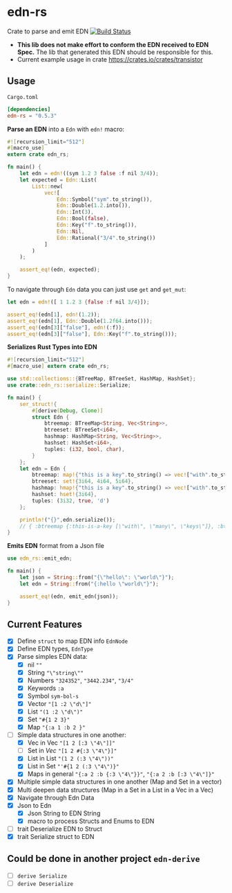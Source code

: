 # edn-rs

Crate to parse and emit EDN [![Build Status](https://travis-ci.org/naomijub/edn-rs.svg?branch=master)](https://travis-ci.org/naomijub/edn-rs)
* **This lib does not make effort to conform the EDN received to EDN Spec.** The lib that generated this EDN should be responsible for this.
* Current example usage in crate https://crates.io/crates/transistor 

## Usage

`Cargo.toml`
```toml
[dependencies]
edn-rs = "0.5.3"
```

**Parse an EDN** into a `Edn` with `edn!` macro:
```rust
#![recursion_limit="512"]
#[macro_use]
extern crate edn_rs;

fn main() {
    let edn = edn!((sym 1.2 3 false :f nil 3/4));
    let expected = Edn::List(
        List::new(
            vec![
                Edn::Symbol("sym".to_string()),
                Edn::Double(1.2.into()),
                Edn::Int(3),
                Edn::Bool(false),
                Edn::Key("f".to_string()),
                Edn::Nil,
                Edn::Rational("3/4".to_string())
            ]
        )
    );

    assert_eq!(edn, expected);
}
```

To navigate through `Edn` data you can just use `get` and `get_mut`:

```rust
let edn = edn!([ 1 1.2 3 {false :f nil 3/4}]);

assert_eq!(edn[1], edn!(1.2));
assert_eq!(edn[1], Edn::Double(1.2f64.into()));
assert_eq!(edn[3]["false"], edn!(:f));
assert_eq!(edn[3]["false"], Edn::Key("f".to_string()));
```

**Serializes Rust Types into EDN**
 ```rust
 #![recursion_limit="512"]
 #[macro_use] extern crate edn_rs;
 
 use std::collections::{BTreeMap, BTreeSet, HashMap, HashSet};
 use crate::edn_rs::serialize::Serialize;
 
 fn main() {
     ser_struct!{
         #[derive(Debug, Clone)]
         struct Edn {
             btreemap: BTreeMap<String, Vec<String>>,
             btreeset: BTreeSet<i64>,
             hashmap: HashMap<String, Vec<String>>,
             hashset: HashSet<i64>,
             tuples: (i32, bool, char),
         }
     };
     let edn = Edn {
         btreemap: map!{"this is a key".to_string() => vec!["with".to_string(), "many".to_string(), "keys".to_string()]},
         btreeset: set!{3i64, 4i64, 5i64},
         hashmap: hmap!{"this is a key".to_string() => vec!["with".to_string(), "many".to_string(), "keys".to_string()]},
         hashset: hset!{3i64},
         tuples: (3i32, true, 'd')
     };

     println!("{}",edn.serialize());
     // { :btreemap {:this-is-a-key [\"with\", \"many\", \"keys\"]}, :btreeset #{3, 4, 5}, :hashmap {:this-is-a-key [\"with\", \"many\", \"keys\"]}, :hashset #{3}, :tuples (3, true, \\d), }
 }
```

**Emits EDN** format from a Json file
 ```rust
 use edn_rs::emit_edn;

 fn main() {
     let json = String::from("{\"hello\": \"world\"}");
     let edn = String::from("{:hello \"world\"}");

     assert_eq!(edn, emit_edn(json));
 }
 ```

## Current Features
- [x] Define `struct` to map EDN info `EdnNode`
- [x] Define EDN types, `EdnType`
- [x] Parse simples EDN data:
    - [x] nil `""`
    - [x] String `"\"string\""`
    - [x] Numbers `"324352"`, `"3442.234"`, `"3/4"`
    - [x] Keywords `:a`
    - [x] Symbol `sym-bol-s`
    - [x] Vector `"[1 :2 \"d\"]"`
    - [x] List `"(1 :2 \"d\")"`
    - [x] Set `"#{1 2 3}"`
    - [x] Map `"{:a 1 :b 2 }"`
- [ ] Simple data structures in one another:
    - [x] Vec in Vec `"[1 2 [:3 \"4\"]]"`
    - [ ] Set in _Vec_ `"[1 2 #{:3 \"4\"}]"`
    - [x] List in List `"(1 2 (:3 \"4\"))"`
    - [x] List in Set `"'#{1 2 (:3 \"4\")}"`
    - [x] Maps in general `"{:a 2 :b {:3 \"4\"}}"`, `"{:a 2 :b [:3 \"4\"]}"`
- [x] Multiple simple data structures in one another (Map and Set in a vector)
- [x] Multi deepen data structures (Map in a Set in a List in a  Vec in a Vec)
- [x] Navigate through Edn Data 
- [x] Json to Edn
    - [x] Json String to EDN String
    - [x] macro to process Structs and Enums to EDN
- [ ] trait Deserialize EDN to Struct
- [x] trait Serialize struct to EDN

## Could be done in another project `edn-derive`
- [ ] `derive Serialize`
- [ ] `derive Deserialize`
